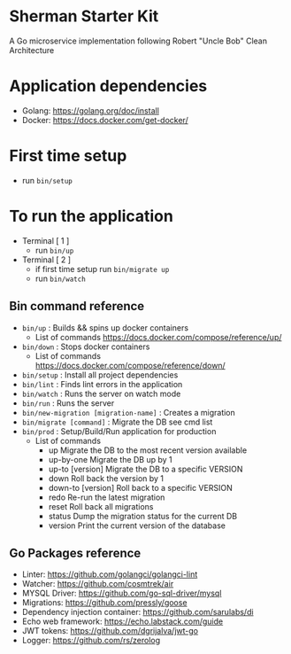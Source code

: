 # Sherman Starter Kit
A Go microservice implementation following Robert "Uncle Bob" Clean Architecture

# Application dependencies
- Golang: https://golang.org/doc/install
- Docker: https://docs.docker.com/get-docker/

# First time setup
- run ```bin/setup```

# To run the application
- Terminal [ 1 ]
    - run ```bin/up```
- Terminal [ 2 ]
    - if first time setup run ```bin/migrate up```
    - run ```bin/watch```
    
## Bin command reference
- ```bin/up```                              : Builds && spins up docker containers
    - List of commands https://docs.docker.com/compose/reference/up/  
- ```bin/down```                            : Stops docker containers
    - List of commands https://docs.docker.com/compose/reference/down/
- ```bin/setup```                           : Install all project dependencies
- ```bin/lint```                            : Finds lint errors in the application
- ```bin/watch```                           : Runs the server on watch mode
- ```bin/run```                             : Runs the server
- ```bin/new-migration [migration-name]```  : Creates a migration
- ```bin/migrate [command]```               : Migrate the DB see cmd list
- ```bin/prod```                            : Setup/Build/Run application for production
    - List of commands
        - up                   Migrate the DB to the most recent version available
        - up-by-one            Migrate the DB up by 1
        - up-to [version]      Migrate the DB to a specific VERSION
        - down                 Roll back the version by 1
        - down-to [version]    Roll back to a specific VERSION
        - redo                 Re-run the latest migration
        - reset                Roll back all migrations
        - status               Dump the migration status for the current DB
        - version              Print the current version of the database

## Go Packages reference
- Linter: https://github.com/golangci/golangci-lint
- Watcher: https://github.com/cosmtrek/air
- MYSQL Driver: https://github.com/go-sql-driver/mysql
- Migrations: https://github.com/pressly/goose
- Dependency injection container: https://github.com/sarulabs/di
- Echo web framework: https://echo.labstack.com/guide
- JWT tokens: https://github.com/dgrijalva/jwt-go
- Logger: https://github.com/rs/zerolog
